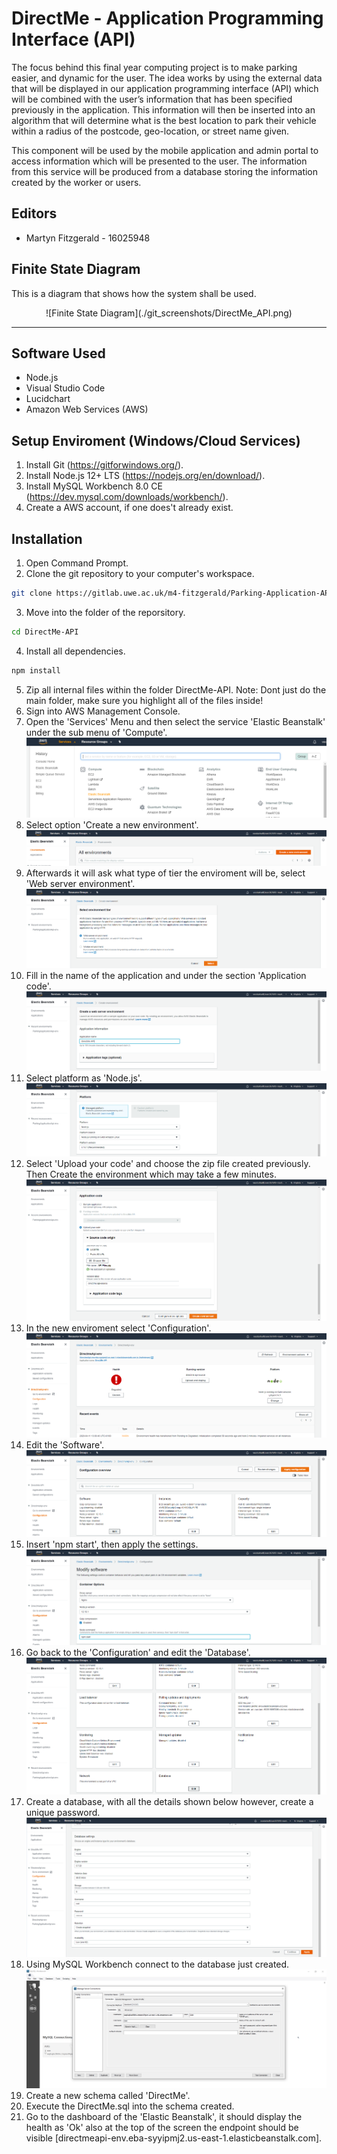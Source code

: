 # DirectMe - Application Programming Interface (API)

The focus behind this final year computing project is to make parking easier, and dynamic for the user. The idea works by using the external data that will be displayed in our application programming interface (API) which will be combined with the user’s information that has been specified previously in the application. This information will then be inserted into an algorithm that will determine what is the best location to park their vehicle within a radius of the postcode, geo-location, or street name given.

This component will be used by the mobile application and admin portal to access information which will be presented to the user. The information from this service will be produced from a database storing the information created by the worker or users.

## Editors
* Martyn Fitzgerald - 16025948

## Finite State Diagram

This is a diagram that shows how the system shall be used.

<div align="center">
![Finite State Diagram](./git_screenshots/DirectMe_API.png)
</div>

<hr>

## Software Used

* Node.js
* Visual Studio Code
* Lucidchart
* Amazon Web Services (AWS)

## Setup Enviroment (Windows/Cloud Services)

1. Install Git (https://gitforwindows.org/).
2. Install Node.js 12+ LTS (https://nodejs.org/en/download/).
3. Install MySQL Workbench 8.0 CE (https://dev.mysql.com/downloads/workbench/).
4. Create a AWS account, if one does't already exist.

## Installation

1. Open Command Prompt.
2. Clone the git repository to your computer's workspace.
```bash
git clone https://gitlab.uwe.ac.uk/m4-fitzgerald/Parking-Application-API-Prototype.git
```
3. Move into the folder of the reporsitory.
```bash
cd DirectMe-API
```
4. Install all dependencies.
```bash
npm install
```
5. Zip all internal files within the folder DirectMe-API. Note: Dont just do the main folder, make sure you highlight all of the files inside! 
6. Sign into AWS Management Console. 
7. Open the 'Services' Menu and then select the service 'Elastic Beanstalk' under the sub menu of 'Compute'.
![AWS 1](./git_screenshots/aws1.png)
8. Select option 'Create a new environment'.
![AWS 2](./git_screenshots/aws2.png)
9. Afterwards it will ask what type of tier the enviroment will be, select 'Web server environment'.
![AWS 3](./git_screenshots/aws3.png)
10. Fill in the name of the application and under the section 'Application code'.
![AWS 4](./git_screenshots/aws4.png)
11. Select platform as 'Node.js'.
![AWS 5](./git_screenshots/aws5.png)
12. Select 'Upload your code' and choose the zip file created previously. Then Create the environment which may take a few minutes. 
![AWS 6](./git_screenshots/aws6.png)
13. In the new enviroment select 'Configuration'.
![AWS 7](./git_screenshots/aws7.png)
14. Edit the 'Software'.
![AWS 8](./git_screenshots/aws8.png)
15. Insert 'npm start', then apply the settings.
![AWS 9](./git_screenshots/aws9.png)
16. Go back to the 'Configuration' and edit the 'Database'.
![AWS 10](./git_screenshots/aws10.png)
17. Create a database, with all the details shown below however, create a unique password.
![AWS 11](./git_screenshots/aws11.png)
18. Using MySQL Workbench connect to the database just created.
![AWS 11](./git_screenshots/db12.png)
19. Create a new schema called 'DirectMe'.
20. Execute the DirectMe.sql into the schema created.
21. Go to the dashboard of the 'Elastic Beanstalk', it should display the health as 'Ok' also at the top of the screen the endpoint should be visible [directmeapi-env.eba-syyipmj2.us-east-1.elasticbeanstalk.com].
